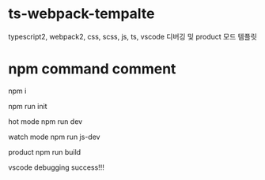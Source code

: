 # ts-webpack-tempalte
typescript2, webpack2, css, scss, js, ts, vscode 디버깅 및 product 모드 템플릿

# npm command comment
npm i 

npm run init

hot mode
npm run dev

watch mode
npm run js-dev

product
npm run build

vscode debugging success!!!

